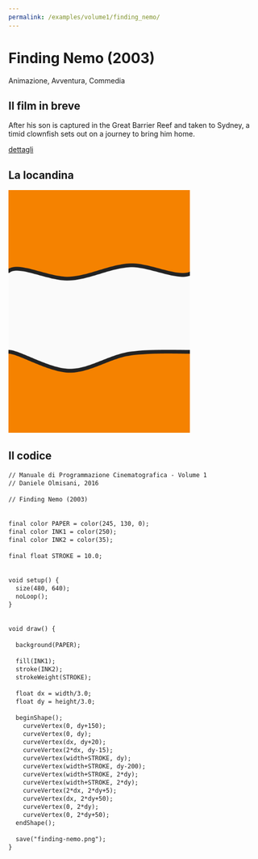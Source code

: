 ```yaml
---
permalink: /examples/volume1/finding_nemo/
---
```

# Finding Nemo (2003)

Animazione, Avventura, Commedia

## Il film in breve
After his son is captured in the Great Barrier Reef and taken to Sydney, a timid clownfish sets out on a journey to bring him home.

[dettagli](https://www.imdb.com/title/tt0266543/)

## La locandina
<img src="finding-nemo.png"  width="360px" title="Finding Nemo">


## Il codice
```processing
// Manuale di Programmazione Cinematografica - Volume 1
// Daniele Olmisani, 2016

// Finding Nemo (2003)


final color PAPER = color(245, 130, 0);
final color INK1 = color(250);
final color INK2 = color(35);

final float STROKE = 10.0;


void setup() {
  size(480, 640);
  noLoop();
}


void draw() {
  
  background(PAPER);
  
  fill(INK1);
  stroke(INK2);
  strokeWeight(STROKE);
  
  float dx = width/3.0;
  float dy = height/3.0;

  beginShape();
    curveVertex(0, dy+150);
    curveVertex(0, dy);
    curveVertex(dx, dy+20);
    curveVertex(2*dx, dy-15);
    curveVertex(width+STROKE, dy);
    curveVertex(width+STROKE, dy-200);
    curveVertex(width+STROKE, 2*dy);
    curveVertex(width+STROKE, 2*dy);
    curveVertex(2*dx, 2*dy+5);
    curveVertex(dx, 2*dy+50);
    curveVertex(0, 2*dy);
    curveVertex(0, 2*dy+50);
  endShape();
  
  save("finding-nemo.png");
}
```

